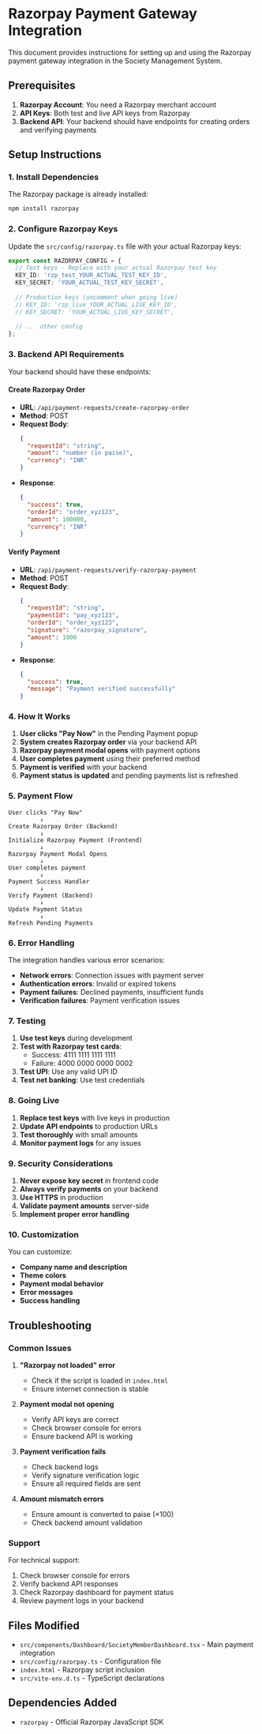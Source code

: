 # Razorpay Payment Gateway Integration

This document provides instructions for setting up and using the Razorpay payment gateway integration in the Society Management System.

## Prerequisites

1. **Razorpay Account**: You need a Razorpay merchant account
2. **API Keys**: Both test and live API keys from Razorpay
3. **Backend API**: Your backend should have endpoints for creating orders and verifying payments

## Setup Instructions

### 1. Install Dependencies

The Razorpay package is already installed:
```bash
npm install razorpay
```

### 2. Configure Razorpay Keys

Update the `src/config/razorpay.ts` file with your actual Razorpay keys:

```typescript
export const RAZORPAY_CONFIG = {
  // Test keys - Replace with your actual Razorpay test key
  KEY_ID: 'rzp_test_YOUR_ACTUAL_TEST_KEY_ID',
  KEY_SECRET: 'YOUR_ACTUAL_TEST_KEY_SECRET',
  
  // Production keys (uncomment when going live)
  // KEY_ID: 'rzp_live_YOUR_ACTUAL_LIVE_KEY_ID',
  // KEY_SECRET: 'YOUR_ACTUAL_LIVE_KEY_SECRET',
  
  // ... other config
};
```

### 3. Backend API Requirements

Your backend should have these endpoints:

#### Create Razorpay Order
- **URL**: `/api/payment-requests/create-razorpay-order`
- **Method**: POST
- **Request Body**:
  ```json
  {
    "requestId": "string",
    "amount": "number (in paise)",
    "currency": "INR"
  }
  ```
- **Response**:
  ```json
  {
    "success": true,
    "orderId": "order_xyz123",
    "amount": 100000,
    "currency": "INR"
  }
  ```

#### Verify Payment
- **URL**: `/api/payment-requests/verify-razorpay-payment`
- **Method**: POST
- **Request Body**:
  ```json
  {
    "requestId": "string",
    "paymentId": "pay_xyz123",
    "orderId": "order_xyz123",
    "signature": "razorpay_signature",
    "amount": 1000
  }
  ```
- **Response**:
  ```json
  {
    "success": true,
    "message": "Payment verified successfully"
  }
  ```

### 4. How It Works

1. **User clicks "Pay Now"** in the Pending Payment popup
2. **System creates Razorpay order** via your backend API
3. **Razorpay payment modal opens** with payment options
4. **User completes payment** using their preferred method
5. **Payment is verified** with your backend
6. **Payment status is updated** and pending payments list is refreshed

### 5. Payment Flow

```
User clicks "Pay Now"
         ↓
Create Razorpay Order (Backend)
         ↓
Initialize Razorpay Payment (Frontend)
         ↓
Razorpay Payment Modal Opens
         ↓
User completes payment
         ↓
Payment Success Handler
         ↓
Verify Payment (Backend)
         ↓
Update Payment Status
         ↓
Refresh Pending Payments
```

### 6. Error Handling

The integration handles various error scenarios:
- **Network errors**: Connection issues with payment server
- **Authentication errors**: Invalid or expired tokens
- **Payment failures**: Declined payments, insufficient funds
- **Verification failures**: Payment verification issues

### 7. Testing

1. **Use test keys** during development
2. **Test with Razorpay test cards**:
   - Success: 4111 1111 1111 1111
   - Failure: 4000 0000 0000 0002
3. **Test UPI**: Use any valid UPI ID
4. **Test net banking**: Use test credentials

### 8. Going Live

1. **Replace test keys** with live keys in production
2. **Update API endpoints** to production URLs
3. **Test thoroughly** with small amounts
4. **Monitor payment logs** for any issues

### 9. Security Considerations

1. **Never expose key secret** in frontend code
2. **Always verify payments** on your backend
3. **Use HTTPS** in production
4. **Validate payment amounts** server-side
5. **Implement proper error handling**

### 10. Customization

You can customize:
- **Company name and description**
- **Theme colors**
- **Payment modal behavior**
- **Error messages**
- **Success handling**

## Troubleshooting

### Common Issues

1. **"Razorpay not loaded" error**
   - Check if the script is loaded in `index.html`
   - Ensure internet connection is stable

2. **Payment modal not opening**
   - Verify API keys are correct
   - Check browser console for errors
   - Ensure backend API is working

3. **Payment verification fails**
   - Check backend logs
   - Verify signature verification logic
   - Ensure all required fields are sent

4. **Amount mismatch errors**
   - Ensure amount is converted to paise (×100)
   - Check backend amount validation

### Support

For technical support:
1. Check browser console for errors
2. Verify backend API responses
3. Check Razorpay dashboard for payment status
4. Review payment logs in your backend

## Files Modified

- `src/components/Dashboard/SocietyMemberDashboard.tsx` - Main payment integration
- `src/config/razorpay.ts` - Configuration file
- `index.html` - Razorpay script inclusion
- `src/vite-env.d.ts` - TypeScript declarations

## Dependencies Added

- `razorpay` - Official Razorpay JavaScript SDK
